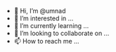 - 👋 Hi, I’m @umnad
- 👀 I’m interested in ...
- 🌱 I’m currently learning ...
- 💞️ I’m looking to collaborate on ...
- 📫 How to reach me ...

<!---
umnad/umnad is a ✨ special ✨ repository because its `README.md` (this file) appears on your GitHub profile.
You can click the Preview link to take a look at your changes.
--->
